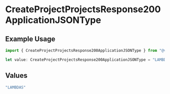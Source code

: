 # CreateProjectProjectsResponse200ApplicationJSONType

## Example Usage

```typescript
import { CreateProjectProjectsResponse200ApplicationJSONType } from "@vercel/sdk/models/operations/createproject.js";

let value: CreateProjectProjectsResponse200ApplicationJSONType = "LAMBDAS";
```

## Values

```typescript
"LAMBDAS"
```